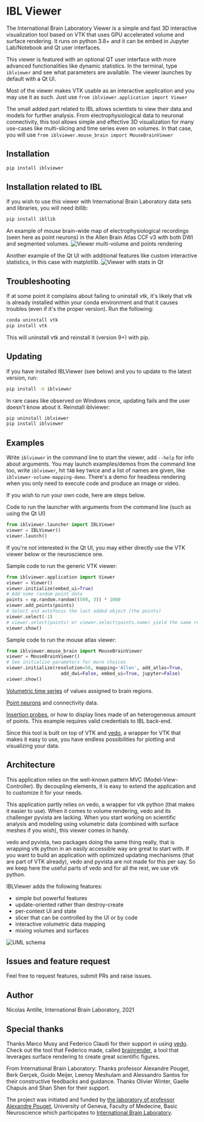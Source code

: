 # IBL Viewer
The International Brain Laboratory Viewer is a simple and fast 3D interactive visualization tool based on VTK that uses GPU accelerated volume and surface rendering. It runs on python 3.8+ and it can be embed in Jupyter Lab/Notebook and Qt user interfaces.

This viewer is featured with an optional QT user interface with more advanced functionalities like dynamic statistics. In the terminal, type `iblviewer` and see what parameters are available. The viewer launches by default with a Qt UI.

Most of the viewer makes VTK usable as an interactive application and you may use it as such. Just use `from iblviewer.application import Viewer`

The small added part related to IBL allows scientists to view their data and models for further analysis. From electrophysiological data to neuronal connectivity, this tool allows simple and effective 3D visualization for many use-cases like multi-slicing and time series even on volumes. In that case, you will use `from iblviewer.mouse_brain import MouseBrainViewer`

## Installation
```bash
pip install iblviewer
```

## Installation related to IBL
If you wish to use this viewer with International Brain Laboratory data sets and libraries, you will need ibllib:
```bash
pip install ibllib
```

An example of mouse brain-wide map of electrophysiological recordings (seen here as point neurons) in the Allen Brain Atlas CCF v3 with both DWI and segmented volumes.
![Viewer multi-volume and points rendering](iblviewer_assets/doc/iblviewer_v2_demo_brain_wide_map_1.jpg?raw=true)

Another example of the Qt UI with additional features like custom interactive statistics, in this case with matplotlib.
![Viewer with stats in Qt](iblviewer_assets/doc/iblviewer_v2_demo_volume_mapping_qt.jpg?raw=true)

## Troubleshooting
If at some point it complains about failing to uninstall vtk, it's likely that vtk is already installed within your conda environment and that it causes troubles (even if it's the proper version).
Run the following:
```bash
conda uninstall vtk
pip install vtk
```
This will uninstall vtk and reinstall it (version 9+) with pip.

## Updating
If you have installed IBLViewer (see below) and you to update to the latest version, run:
```bash
pip install -U iblviewer
```

In rare cases like observed on Windows once, updating fails and the user doesn't know about it. Reinstall iblviewer:
```bash
pip uninstall iblviewer
pip install iblviewer
```

## Examples
Write `iblviewer` in the command line to start the viewer, add `--help` for info about arguments.
You may launch examples/demos from the command line too, write `iblviewer`, hit `TAB` key twice and a list of names are given, like `iblviewer-volume-mapping-demo`. There's a demo for headless rendering when you only need to execute code and produce an image or video.

If you wish to run your own code, here are steps below.

Code to run the launcher with arguments from the command line (such as using the Qt UI)
```python
from iblviewer.launcher import IBLViewer
viewer = IBLViewer()
viewer.launch()
```

If you're not interested in the Qt UI, you may either directly use the VTK viewer below or the neuroscience one.

Sample code to run the generic VTK viewer:
```python
from iblviewer.application import Viewer
viewer = Viewer()
viewer.initialize(embed_ui=True)
# Add some random point data
points = np.random.random((500, 3)) * 1000
viewer.add_points(points)
# Select and autofocus the last added object (the points)
viewer.select(-1) 
# viewer.select(points) or viewer.select(points.name) yield the same result
viewer.show()
```

Sample code to run the mouse atlas viewer:
```python
from iblviewer.mouse_brain import MouseBrainViewer
viewer = MouseBrainViewer()
# See initialize parameters for more choices
viewer.initialize(resolution=50, mapping='Allen', add_atlas=True, 
                    add_dwi=False, embed_ui=True, jupyter=False)
viewer.show()
```

[Volumetric time series](iblviewer_examples/ibl_volume_mapping.py) of values assigned to brain regions.

[Point neurons](iblviewer_examples/ibl_point_neurons.py) and connectivity data.

[Insertion probes](iblviewer_examples/ibl_insertion_probes.py), or how to display lines made of an heterogeneous amount of points. This example requires valid credentials to IBL back-end.

Since this tool is built on top of VTK and [vedo](https://github.com/marcomusy/vedo), a wrapper for VTK that makes it easy to use, you have endless possibilities for plotting and visualizing your data.

## Architecture
This application relies on the well-known pattern MVC (Model-View-Controller).
By decoupling elements, it is easy to extend the application and to customize it for your needs.

This application partly relies on vedo, a wrapper for vtk python (that makes it easier to use). When it comes to volume rendering, vedo and its challenger pyvista are lacking. When you start working on scientific analysis and modeling using volumetric data (combined with surface meshes if you wish), this viewer comes in handy.

vedo and pyvista, two packages doing the same thing really, that is wrapping vtk python in an easily accessible way are great to start with. If you want to build an application with optimized updating mechanisms (that are part of VTK already), vedo and pyvista are not made for this per say. So we keep here the useful parts of vedo and for all the rest, we use vtk python.

IBLViewer adds the following features:
- simple but powerful features
- update-oriented rather than destroy-create
- per-context UI and state
- slicer that can be controlled by the UI or by code
- interactive volumetric data mapping
- mixing volumes and surfaces

![UML schema](iblviewer_assets/doc/iblviewer_architecture.jpg?raw=true)

## Issues and feature request
Feel free to request features, submit PRs and raise issues.

## Author
Nicolas Antille, International Brain Laboratory, 2021

## Special thanks
Thanks Marco Musy and Federico Claudi for their support in using [vedo](https://github.com/marcomusy/vedo). Check out the tool that Federico made, called [brainrender](https://github.com/brainglobe/brainrender), a tool that leverages surface rendering to create great scientific figures. 

From International Brain Laboratory:
Thanks professor Alexandre Pouget, Berk Gerçek, Guido Meijer, Leenoy Meshulam and Alessandro Santos for their constructive feedbacks and guidance. Thanks Olivier Winter, Gaelle Chapuis and Shan Shen for their support.

The project was initiated and funded by [the laboratory of professor Alexandre Pouget](https://www.unige.ch/medecine/neuf/en/research/grecherche/alexandre-pouget), University of Geneva, Faculty of Medecine, Basic Neuroscience which participates to [International Brain Laboratory](https://www.internationalbrainlab.com).
